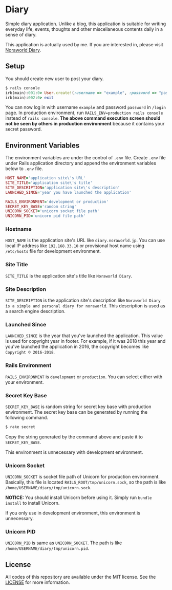 # Diary
Simple diary application. Unlike a blog, this application is suitable for writing everyday life, events, thoughts and other miscellaneous contents daily in a sense of diary.

This application is actually used by me. If you are interested in, please visit [Noraworld Diary](https://diary.noraworld.jp).

## Setup
You should create new user to post your diary.

```Ruby
$ rails console
irb(main):001:0> User.create!(:username => "example", :password => "password")
irb(main):002:0> exit
```

You can now log in with username `example` and password `password` in `/login` page. In production environment, run `RAILS_ENV=production rails console` instead of `rails console`. **The above command execution screen should not be seen by others in production environment** because it contains your secret password.

## Environment Variables
The environment variables are under the control of `.env` file. Create `.env` file under Rails application directory and append the environment variables below to `.env` file.

```Ruby
HOST_NAME='application site\'s URL'
SITE_TITLE='application site\'s title'
SITE_DESCRIPTION='application site\'s description'
LAUNCHED_SINCE='year you have launched the application'

RAILS_ENVIRONMENT='development or production'
SECRET_KEY_BASE='random string'
UNICORN_SOCKET='unicorn socket file path'
UNICORN_PID='unicorn pid file path'
```

### Hostname
`HOST_NAME` is the application site's URL like `diary.noraworld.jp`. You can use local IP address like `192.168.33.10` or provisional host name using `/etc/hosts` file for development environment.

### Site Title
`SITE_TITLE` is the application site's title like `Noraworld Diary`.

### Site Description
`SITE_DESCRIPTION` is the application site's description like `Noraworld Diary is a simple and personal diary for noraworld`. This description is used as a search engine description.

### Launched Since
`LAUNCHED_SINCE` is the year that you've launched the application. This value is used for copyright year in footer. For example, if it was 2018 this year and you've launched the application in 2016, the copyright becomes like `Copyright © 2016-2018`.

### Rails Environment
`RAILS_ENVIRONMENT` is `development` or `production`. You can select either with your environment.

### Secret Key Base
`SECRET_KEY_BASE` is random string for secret key base with production environment. The secret key base can be generated by running the following command.

```bash
$ rake secret
```

Copy the string generated by the command above and paste it to `SECRET_KEY_BASE`.

This environment is unnecessary with development environment.

### Unicorn Socket
`UNICORN_SOCKET` is socket file path of Unicorn for production environment. Basically, this file is located `RAILS_ROOT/tmp/unicorn.sock`, so the path is like `/home/USERNAME/diary/tmp/unicorn.sock`.

**NOTICE:** You should install Unicorn before using it. Simply run `bundle install` to install Unicorn.

If you only use in development environment, this environment is unnecessary.

### Unicorn PID
`UNICORN_PID` is same as `UNICORN_SOCKET`. The path is like `/home/USERNAME/diary/tmp/unicorn.pid`.

## License
All codes of this repository are available under the MIT license. See the [LICENSE](https://github.com/noraworld/diary.noraworld.jp/blob/master/LICENSE) for more information.
